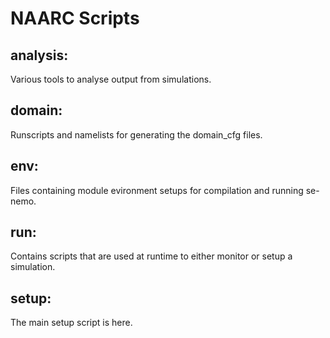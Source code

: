 # NAARC Scripts

## analysis:

Various tools to analyse output from simulations.

## domain:

Runscripts and namelists for generating the domain_cfg files.

## env:

Files containing module evironment setups for compilation and running se-nemo.

## run:

Contains scripts that are used at runtime to either monitor or setup a 
simulation.

## setup:

The main setup script is here.

